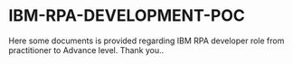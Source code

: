 # IBM-RPA-DEVELOPMENT-POC
Here some documents is provided regarding IBM RPA developer role from practitioner to Advance level.
Thank you..
